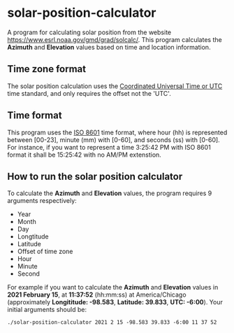 # solar-position-calculator
A program for calculating solar position from the website https://www.esrl.noaa.gov/gmd/grad/solcalc/. This program calculates the **Azimuth** and **Elevation** values based on time and location information. 

## Time zone format
The solar position calculation uses the [Coordinated Universal Time or UTC](https://en.wikipedia.org/wiki/Coordinated_Universal_Time) time standard, and only requires the offset not the 'UTC'.

## Time format
This program uses the [ISO 8601](https://en.wikipedia.org/wiki/ISO_8601) time format, where hour (hh) is represented between [00-23], minute (mm) with [0-60], and seconds (ss) with [0-60]. For instance, if you want to represent a time 3:25:42 PM with ISO 8601 format it shall be 15:25:42 with no AM/PM extenstion.

## How to run the solar position calculator
To calculate the **Azimuth** and **Elevation** values, the program requires 9 arguments respectively: 
  * Year
  * Month
  * Day
  * Longtitude
  * Latitude
  * Offset of time zone
  * Hour
  * Minute
  * Second

For example if you want to calculate the **Azimuth** and **Elevation** values in **2021 February 15**, at **11:37:52** (hh:mm:ss) at America/Chicago (approximately **Longititude: -98.583**, **Latitude: 39.833**, **UTC: -6:00**). Your initial arguments should be:

`./solar-position-calculator 2021 2 15 -98.583 39.833 -6:00 11 37 52`
